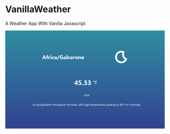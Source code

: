 # VanillaWeather
A Weather App With Vanilla Javascript

![Screenshot](/screenshot.png?raw=true "Screenshot")
